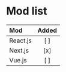 # Mod list

| Mod      | Added |
|:---------|:-----:|
| React.js |  [ ]  |
| Next.js  |  [x]  |
| Vue.js   |  [ ]  |